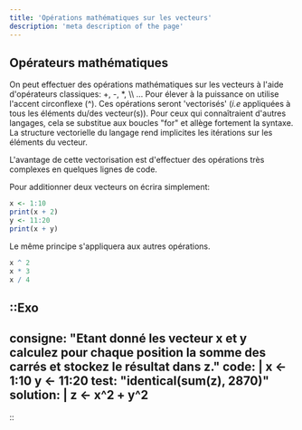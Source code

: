 ```yaml
---
title: 'Opérations mathématiques sur les vecteurs'
description: 'meta description of the page'
---
```


## Opérateurs mathématiques

On peut effectuer des opérations mathématiques sur les vecteurs à l'aide d'opérateurs classiques: +, -, \*, \\\ ... Pour élever à la puissance on utilise l'accent circonflexe (^). Ces opérations seront 'vectorisés' (*i.e* appliquées à tous les éléments du/des vecteur(s)). Pour ceux qui connaîtraient d'autres langages, cela se  substitue aux boucles "for" et allège fortement la syntaxe.  
La structure vectorielle du langage rend implicites les itérations sur les éléments du vecteur.

L'avantage de cette vectorisation est d'effectuer des opérations très complexes en quelques lignes de code.

Pour additionner deux vecteurs on écrira simplement:

```r
x <- 1:10
print(x + 2)
y <- 11:20
print(x + y)
```

Le même principe s'appliquera aux autres opérations.

```r
x ^ 2
x * 3
x / 4
```

::Exo
---
consigne: "Etant donné les vecteur x et y calculez pour chaque position la somme des carrés et stockez le résultat dans z."
code: |
  x <- 1:10
  y <- 11:20
test: "identical(sum(z), 2870)"
solution: |
    z <- x^2 + y^2
---
::
